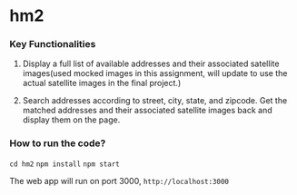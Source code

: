 # hm2
### Key Functionalities

1. Display a full list of available addresses and their associated satellite images(used mocked images in this assignment, will update to use the actual satellite images in the final project.)

2. Search addresses according to street, city, state, and zipcode. Get the matched addresses and their associated satellite images back and display them on the page.

### How to run the code?
`cd hm2`
`npm install`
`npm start`

The web app will run on port 3000, `http://localhost:3000`
